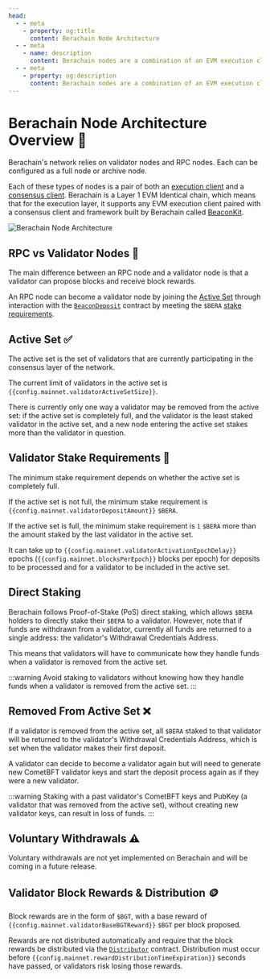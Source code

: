 ```yaml
---
head:
  - - meta
    - property: og:title
      content: Berachain Node Architecture
  - - meta
    - name: description
      content: Berachain nodes are a combination of an EVM execution client and BeaconKit consensus client.
  - - meta
    - property: og:description
      content: Berachain nodes are a combination of an EVM execution client and BeaconKit consensus client.
---
```


<script setup>
  import config from '@berachain/config/constants.json';
</script>

# Berachain Node Architecture Overview 📓

Berachain's network relies on validator nodes and RPC nodes. Each can be configured as a full node or archive node.

Each of these types of nodes is a pair of both an [execution client](/learn/help/glossary#execution-client) and a [consensus client](/learn/help/glossary#consensus-client). Berachain is a Layer 1 EVM Identical chain, which means that for the execution layer, it supports any EVM execution client paired with a consensus client and framework built by Berachain called [BeaconKit](/nodes/beaconkit-consensus).

![Berachain Node Architecture](/assets/berachain-node-architecture.png)

## RPC vs Validator Nodes 📡

The main difference between an RPC node and a validator node is that a validator can propose blocks and receive block rewards.

An RPC node can become a validator node by joining the [Active Set](#active-set-✅) through interaction with the [`BeaconDeposit`](/developers/contracts/beacondeposit) contract by meeting the `$BERA` [stake requirements](#validator-stake-requirements-🔑).

## Active Set ✅

The active set is the set of validators that are currently participating in the consensus layer of the network.

The current limit of validators in the active set is `{{config.mainnet.validatorActiveSetSize}}`.

There is currently only one way a validator may be removed from the active set: if the active set is completely full, and the validator is the least staked validator in the active set, and a new node entering the active set stakes more than the validator in question.

## Validator Stake Requirements 🔑

The minimum stake requirement depends on whether the active set is completely full.

If the active set is not full, the minimum stake requirement is `{{config.mainnet.validatorDepositAmount}}` `$BERA`.

If the active set is full, the minimum stake requirement is `1` `$BERA` more than the amount staked by the last validator in the active set.

It can take up to `{{config.mainnet.validatorActivationEpochDelay}}` epochs (`{{config.mainnet.blocksPerEpoch}}` blocks per epoch) for deposits to be processed and for a validator to be included in the active set.

## Direct Staking

Berachain follows Proof-of-Stake (PoS) direct staking, which allows `$BERA` holders to directly stake their `$BERA` to a validator. However, note that if funds are withdrawn from a validator, currently all funds are returned to a single address: the validator's Withdrawal Credentials Address.

This means that validators will have to communicate how they handle funds when a validator is removed from the active set.

:::warning
Avoid staking to validators without knowing how they handle funds when a validator is removed from the active set.
:::

## Removed From Active Set ❌

If a validator is removed from the active set, all `$BERA` staked to that validator will be returned to the validator's Withdrawal Credentials Address, which is set when the validator makes their first deposit.

A validator can decide to become a validator again but will need to generate new CometBFT validator keys and start the deposit process again as if they were a new validator.

:::warning
Staking with a past validator's CometBFT keys and PubKey (a validator that was removed from the active set), without creating new validator keys, can result in loss of funds.
:::

## Voluntary Withdrawals ⚠️

Voluntary withdrawals are not yet implemented on Berachain and will be coming in a future release.

## Validator Block Rewards & Distribution 🪙

Block rewards are in the form of `$BGT`, with a base reward of `{{config.mainnet.validatorBaseBGTReward}}` `$BGT` per block proposed.

Rewards are not distributed automatically and require that the block rewards be distributed via the [`Distributor`](/developers/contracts/distributor) contract. Distribution must occur before `{{config.mainnet.rewardDistributionTimeExpiration}}` seconds have passed, or validators risk losing those rewards.
